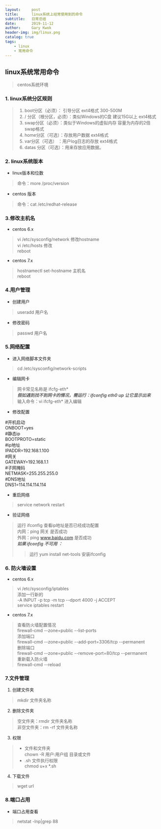 ```yaml
---
layout:     post
title:      linux系统上经常使用到的命令
subtitle:   日常总结
date:       2019-11-12
author:     Gary Kwok
header-img: img/linux.png
catalog: true
tags:
    - linux
    - 常用命令
---
```

## linux系统常用命令
> centos系统环境

### 1. linux系统分区规则
> 1. boot分区（必须）： 引导分区 ext4格式 300-500M  
> 2. / 分区（根分区，必须）：类似Windows的C盘   建议15G以上 ext4格式  
> 3. swap分区（必须）：类似于Windows的虚拟内存 容量为内存的2倍 swap格式  
> 4. home分区（可选）：存放用户数据 ext4格式  
> 5. var分区（可选） ：用户log日志的存放 ext4格式  
> 6. datas 分区（可选）：用来存放应用数据。
  
### 2. linux系统版本
+ linux版本和位数
> 命令：more /proc/version

+ centos 版本
> 命令：cat /etc/redhat-release

### 3.修改主机名
+ centos 6.x
> vi /etc/sysconfig/network 修改hostname  
> vi /etc/hosts 修改  
> reboot  
+ centos 7.x  
> hostnamectl set-hostname 主机名  
> reboot  

### 4.用户管理
+ 创建用户  
> useradd 用户名  

+ 修改密码  
> passwd 用户名  

### 5.网络配置
+ 进入网络脚本文件夹  
> cd /etc/sysconfig/network-scripts  
+ 编辑网卡  
> 网卡常见名称是 ifcfg-eth\*  
***假如遇到找不到网卡的情况，需运行：ifconfig eth0 up 让它显示出来***  
> 输入命令：vi ifcfg-eth\* 进入编辑  
+ 修改配置  
> 
   \#开机启动  
   ONBOOT=yes  
   \#静态ip  
   BOOTPROTO=static  
   \#ip地址  
   IPADDR=192.168.1.100  
   \#网关  
   GATEWAY=192.168.1.1  
   \#子网掩码  
   NETMASK=255.255.255.0  
   \#DNS地址  
   DNS1=114.114.114.114  
+ 重启网络  
> service network restart  
+ 验证网络  
> 运行 ifconfig 查看ip地址是否已经成功配置  
> 内网：ping 网关  是否成功   
> 外网：ping www.baidu.com  是否成功  
> ***如果 ifconfig 不可用 ：***  
>> 运行 yum install net-tools 安装ifconfig  

### 6. 防火墙设置  
+ centos 6.x  
> vi /etc/sysconfig/iptables   
> 添加一行新的  
> -A INPUT -p tcp -m tcp --dport 4000 -j ACCEPT  
> service iptables restart  

+ centos 7.x  
> 查看防火墙配置情况  
> firewall-cmd --zone=public --list-ports  
> 添加端口  
> firewall-cmd --zone=public --add-port=3306/tcp --permanent  
> 删除端口  
> firewall-cmd --zone=public --remove-port=80/tcp --permanent  
> 重新载入防火墙  
> firewall-cmd --reload  

### 7.文件管理  
1. 创建文件夹  
> mkdir 文件夹名称  

2. 删除文件夹  
> 空文件夹：rmdir 文件夹名称  
> 非空文件夹：rm -rf 文件夹名称  

3. 权限  
> + 文件和文件夹  
> chown -R 用户:用户组 目录或文件  
> + .sh 文件执行权限  
> chmod u+x *.sh  
4. 下载文件  
> wget url  

### 8.端口占用  
-  端口占用查看  
> netstat -lnp|grep 88  
